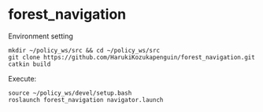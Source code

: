 # forest_navigation

Environment setting
```
mkdir ~/policy_ws/src && cd ~/policy_ws/src
git clone https://github.com/HarukiKozukapenguin/forest_navigation.git
catkin build
```

Execute:
```
source ~/policy_ws/devel/setup.bash
roslaunch forest_navigation navigator.launch
```
